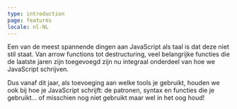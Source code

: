 ```yaml
---
type: introduction
page: features
locale: nl-NL
---
```


Een van de meest spannende dingen aan JavaScript als taal is dat deze niet stil staat. Van arrow functions tot destructuring,
veel belangrijke functies die de laatste jaren zijn toegevoegd zijn nu integraal onderdeel van hoe we JavaScript schrijven.

Dus vanaf dit jaar, als toevoeging aan welke tools je gebruikt, houden we ook bij hoe je JavaScript schrijft: de patronen, syntax en functies die je gebruikt… of misschien nog niet gebruikt maar wel in het oog houd!